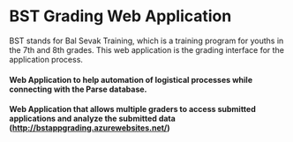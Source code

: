 BST Grading Web Application
==================================================
BST stands for Bal Sevak Training, which is a training program
for youths in the 7th and 8th grades. This web application
is the grading interface for the application process.

#### Web Application to help automation of logistical processes while connecting with the Parse database.

#### Web Application that allows multiple graders to access submitted applications and analyze the submitted data (http://bstappgrading.azurewebsites.net/)



